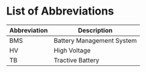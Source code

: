 # List of Abbreviations
| Abbreviation | Description |
| ----------- | ----------- |
| BMS | Battery Management System |
| HV | High Voltage |
| TB | Tractive Battery |

